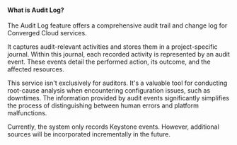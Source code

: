 #### What is Audit Log?

The Audit Log feature offers a comprehensive audit trail and change log for Converged Cloud services.

It captures audit-relevant activities and stores them in a project-specific journal. Within this journal, each recorded activity is represented by an audit event. These events detail the performed action, its outcome, and the affected resources.

This service isn't exclusively for auditors. It's a valuable tool for conducting root-cause analysis when encountering configuration issues, such as downtimes. The information provided by audit events significantly simplifies the process of distinguishing between human errors and platform malfunctions.

Currently, the system only records Keystone events. However, additional sources will be incorporated incrementally in the future.
